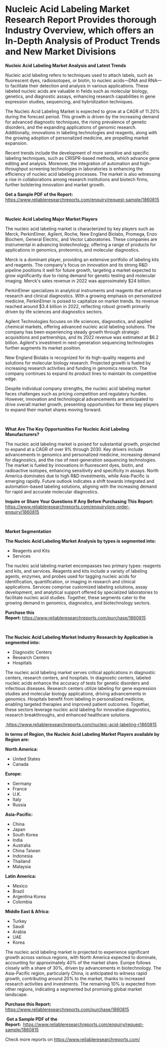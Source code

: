 <p><h1>Nucleic Acid Labeling Market Research Report Provides thorough Industry Overview, which offers an In-Depth Analysis of Product Trends and New Market Divisions</h1></p><p><strong>Nucleic Acid Labeling Market Analysis and Latest Trends</strong></p>
<p><p>Nucleic acid labeling refers to techniques used to attach labels, such as fluorescent dyes, radioisotopes, or biotin, to nucleic acids—DNA and RNA—to facilitate their detection and analysis in various applications. These labeled nucleic acids are valuable in fields such as molecular biology, genetics, and diagnostic assays, enhancing research capabilities in gene expression studies, sequencing, and hybridization techniques.</p><p>The Nucleic Acid Labeling Market is expected to grow at a CAGR of 11.20% during the forecast period. This growth is driven by the increasing demand for advanced diagnostic techniques, the rising prevalence of genetic disorders, and the expanding applications of genomic research. Additionally, innovations in labeling technologies and reagents, along with the growing adoption of personalized medicine, are propelling market expansion. </p><p>Recent trends include the development of more sensitive and specific labeling techniques, such as CRISPR-based methods, which advance gene editing and analysis. Moreover, the integration of automation and high-throughput screening technologies in laboratories is enhancing the efficiency of nucleic acid labeling processes. The market is also witnessing a rise in collaborations among research institutions and biotech firms, further bolstering innovation and market growth.</p></p>
<p><strong>Get a Sample PDF of the Report:&nbsp;</strong> <a href="https://www.reliableresearchreports.com/enquiry/request-sample/1860815?utm_campaign=2734&utm_medium=2&utm_source=Github&utm_content=ia&utm_term=03032025&utm_id=nucleic-acid-labeling">https://www.reliableresearchreports.com/enquiry/request-sample/1860815</a></p>
<p>&nbsp;</p>
<p><strong>Nucleic Acid Labeling Major Market Players</strong></p>
<p><p>The nucleic acid labeling market is characterized by key players such as Merck, PerkinElmer, Agilent, Roche, New England Biolabs, Promega, Enzo Biochem, General Electric, and Vector Laboratories. These companies are instrumental in advancing biotechnology, offering a range of products for applications in genomics, proteomics, and molecular diagnostics.</p><p>Merck is a dominant player, providing an extensive portfolio of labeling kits and reagents. The company's focus on innovation and its strong R&D pipeline positions it well for future growth, targeting a market expected to grow significantly due to rising demand for genetic testing and molecular imaging. Merck's sales revenue in 2022 was approximately $24 billion.</p><p>PerkinElmer specializes in analytical instruments and reagents that enhance research and clinical diagnostics. With a growing emphasis on personalized medicine, PerkinElmer is poised to capitalize on market trends. Its revenue reached around $3.4 billion in 2022, reflecting robust growth primarily driven by life sciences and diagnostics sectors.</p><p>Agilent Technologies focuses on life sciences, diagnostics, and applied chemical markets, offering advanced nucleic acid labeling solutions. The company has been experiencing steady growth through strategic acquisitions and partnerships, and its 2022 revenue was estimated at $6.2 billion. Agilent's investment in next-generation sequencing technologies further augments its market position.</p><p>New England Biolabs is recognized for its high-quality reagents and solutions for molecular biology research. Projected growth is fueled by increasing research activities and funding in genomics research. The company continues to expand its product lines to maintain its competitive edge.</p><p>Despite individual company strengths, the nucleic acid labeling market faces challenges such as pricing competition and regulatory hurdles. However, innovation and technological advancements are anticipated to drive overall market growth, presenting opportunities for these key players to expand their market shares moving forward.</p></p>
<p>&nbsp;</p>
<p><strong>What Are The Key Opportunities For Nucleic Acid Labeling Manufacturers?</strong></p>
<p><p>The nucleic acid labeling market is poised for substantial growth, projected to expand at a CAGR of over 9% through 2030. Key drivers include advancements in genomics and personalized medicine, increasing demand for diagnostics, and the rise of next-generation sequencing technologies. The market is fueled by innovations in fluorescent dyes, biotin, and radioactive isotopes, enhancing sensitivity and specificity in assays. North America dominates due to high R&D investments, while Asia-Pacific is emerging rapidly. Future outlook indicates a shift towards integrated and automation-based labeling solutions, aligning with the increasing demand for rapid and accurate molecular diagnostics.</p></p>
<p><strong>Inquire or Share Your Questions If Any Before Purchasing This Report:</strong> <a href="https://www.reliableresearchreports.com/enquiry/pre-order-enquiry/1860815?utm_campaign=2734&utm_medium=2&utm_source=Github&utm_content=ia&utm_term=03032025&utm_id=nucleic-acid-labeling">https://www.reliableresearchreports.com/enquiry/pre-order-enquiry/1860815</a></p>
<p>&nbsp;</p>
<p><strong>Market Segmentation</strong></p>
<p><strong>The Nucleic Acid Labeling Market Analysis by types is segmented into:</strong></p>
<p><ul><li>Reagents and Kits</li><li>Services</li></ul></p>
<p><p>The nucleic acid labeling market encompasses two primary types: reagents and kits, and services. Reagents and kits include a variety of labeling agents, enzymes, and probes used for tagging nucleic acids for identification, quantification, or imaging in research and clinical applications. Services comprise customized labeling solutions, assay development, and analytical support offered by specialized laboratories to facilitate nucleic acid studies. Together, these segments cater to the growing demand in genomics, diagnostics, and biotechnology sectors.</p></p>
<p><strong>Purchase this Report:&nbsp;</strong><a href="https://www.reliableresearchreports.com/purchase/1860815?utm_campaign=2734&utm_medium=2&utm_source=Github&utm_content=ia&utm_term=03032025&utm_id=nucleic-acid-labeling">https://www.reliableresearchreports.com/purchase/1860815</a></p>
<p>&nbsp;</p>
<p><strong>The Nucleic Acid Labeling Market Industry Research by Application is segmented into:</strong></p>
<p><ul><li>Diagnostic Centers</li><li>Research Centers</li><li>Hospitals</li></ul></p>
<p><p>The nucleic acid labeling market serves critical applications in diagnostic centers, research centers, and hospitals. In diagnostic centers, labeled nucleic acids enhance the accuracy of tests for genetic disorders and infectious diseases. Research centers utilize labeling for gene expression studies and molecular biology applications, driving advancements in genomics. Hospitals benefit from labeling in personalized medicine, enabling targeted therapies and improved patient outcomes. Together, these sectors leverage nucleic acid labeling for innovative diagnostics, research breakthroughs, and enhanced healthcare solutions.</p></p>
<p><a href="https://www.reliableresearchreports.com/nucleic-acid-labeling-r1860815?utm_campaign=2734&utm_medium=2&utm_source=Github&utm_content=ia&utm_term=03032025&utm_id=nucleic-acid-labeling">&nbsp;https://www.reliableresearchreports.com/nucleic-acid-labeling-r1860815</a></p>
<p><strong>In terms of Region, the Nucleic Acid Labeling Market Players available by Region are:</strong></p>
<p>
    <p> <strong> North America: </strong>
        <ul>
            <li>United States</li>
            <li>Canada</li>
        </ul>
        </p> 
    <p> <strong> Europe: </strong>
        <ul>
            <li>Germany</li>
            <li>France</li>
            <li>U.K.</li>
            <li>Italy</li>
            <li>Russia</li>
        </ul>
        </p> 
    <p> <strong> Asia-Pacific: </strong>
        <ul>
            <li>China</li>
            <li>Japan</li>
            <li>South Korea</li>
            <li>India</li>
            <li>Australia</li>
            <li>China Taiwan</li>
            <li>Indonesia</li>
            <li>Thailand</li>
            <li>Malaysia</li>
        </ul>
        </p> 
    <p> <strong> Latin America: </strong>
        <ul>
            <li>Mexico</li>
            <li>Brazil</li>
            <li>Argentina Korea</li>
            <li>Colombia</li>
        </ul>
        </p> 
    <p> <strong> Middle East & Africa: </strong>
        <ul>
            <li>Turkey</li>
            <li>Saudi</li>
            <li>Arabia</li>
            <li>UAE</li>
            <li>Korea</li>
        </ul>
    </p>
    </p>
<p><p>The nucleic acid labeling market is projected to experience significant growth across various regions, with North America expected to dominate, accounting for approximately 40% of the market share. Europe follows closely with a share of 30%, driven by advancements in biotechnology. The Asia-Pacific region, particularly China, is anticipated to witness rapid growth, contributing around 20% to the market, thanks to increased research activities and investments. The remaining 10% is expected from other regions, indicating a segmented but promising global market landscape.</p></p>
<p><strong>Purchase this Report: </strong><a href="https://www.reliableresearchreports.com/purchase/1860815?utm_campaign=2734&utm_medium=2&utm_source=Github&utm_content=ia&utm_term=03032025&utm_id=nucleic-acid-labeling">https://www.reliableresearchreports.com/purchase/1860815</a></p>
<p>&nbsp;<strong>Get a Sample PDF of the Report:&nbsp;&nbsp;</strong><a href="https://www.reliableresearchreports.com/enquiry/request-sample/1860815?utm_campaign=2734&utm_medium=2&utm_source=Github&utm_content=ia&utm_term=03032025&utm_id=nucleic-acid-labeling">https://www.reliableresearchreports.com/enquiry/request-sample/1860815</a></p>
<p><strong></strong></p>
<p>Check more reports on <a href="https://www.reliableresearchreports.com/?utm_campaign=2734&utm_medium=2&utm_source=Github&utm_content=ia&utm_term=03032025&utm_id=nucleic-acid-labeling">https://www.reliableresearchreports.com/</a></p>